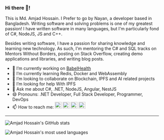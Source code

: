 ### Hi there 👋!

This is Md. Amjad Hossain. I Prefer to go by Nayan, a developer based in Bangladesh. Writing software and solving problems is one of my greatest passion! I have written software in many languages, but I'm particularly fond of C#, NodeJS, JS and C++.

Besides writing software, I have a passion for sharing knowledge and learning new technology. As such, I'm mentoring the C# and SQL tracks on Mentors Without Borders, posting on Stack Overflow, creating demo applications and libraries, and writing blog posts.

- 🔭 I’m currently working on [BabelHealth](https://babelhealth.com/)
- 🌱 I’m currently learning Redis, Docker and WebAssembly
- 👯 I’m looking to collaborate on Blockchain, IPFS and AI related projects
- 🤔 I’m looking for help With IPFS
- 💬 Ask me about C#, .NET, NodeJS, Angular, NestJS
- 😄 Pronouns: .NET Developer, Full Stack Developer, Programmer, DevOps
- 📫 How to reach me: [<img src="https://cdn1.iconfinder.com/data/icons/logotypes/32/square-linkedin-128.png" width="22" />](https://www.linkedin.com/in/md-amjad-hossain/) [<img src="https://cdn1.iconfinder.com/data/icons/logotypes/32/square-twitter-128.png" width="22" />](https://twitter.com/nayanch39034162) [<img src="https://cdn0.iconfinder.com/data/icons/social-rounded/72/stackoverflow-128.png" width="22" />](https://stackoverflow.com/users/6275238/amjad) [<img src="https://cdn1.iconfinder.com/data/icons/aami-flat-emails/64/email-15-128.png" width="22" />](mailto:nayanchowdhury92@gmail.com)
---

![Amjad Hossain's GitHub stats](https://github-readme-stats.sabesansathananthan.vercel.app/api?username=nayan2&show_icons=true&hide_border=true&count_private=true&include_all_commits=true&theme=radical)

![Amjad Hossain's most used languages](https://github-readme-stats.sabesansathananthan.vercel.app/api/top-langs/?username=nayan2&layout=compact&theme=radical)
